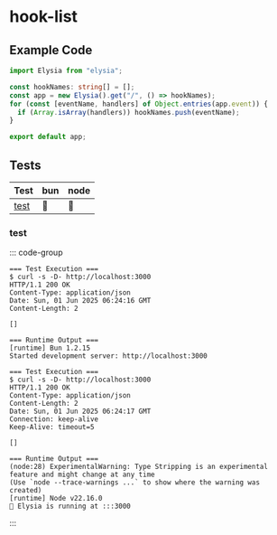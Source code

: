 # hook-list

## Example Code

```typescript
import Elysia from "elysia";

const hookNames: string[] = [];
const app = new Elysia().get("/", () => hookNames);
for (const [eventName, handlers] of Object.entries(app.event)) {
  if (Array.isArray(handlers)) hookNames.push(eventName);
}

export default app;


```

## Tests

| Test | bun | node |
| --- | --- | --- |
| [test](#test) | 🏃 | 🏃 |

### test

::: code-group

```text [bun]
=== Test Execution ===
$ curl -s -D- http://localhost:3000
HTTP/1.1 200 OK
Content-Type: application/json
Date: Sun, 01 Jun 2025 06:24:16 GMT
Content-Length: 2

[]

=== Runtime Output ===
[runtime] Bun 1.2.15
Started development server: http://localhost:3000

```

```text [node]
=== Test Execution ===
$ curl -s -D- http://localhost:3000
HTTP/1.1 200 OK
Content-Type: application/json
Content-Length: 2
Date: Sun, 01 Jun 2025 06:24:17 GMT
Connection: keep-alive
Keep-Alive: timeout=5

[]

=== Runtime Output ===
(node:28) ExperimentalWarning: Type Stripping is an experimental feature and might change at any time
(Use `node --trace-warnings ...` to show where the warning was created)
[runtime] Node v22.16.0
🦊 Elysia is running at :::3000

```

:::
